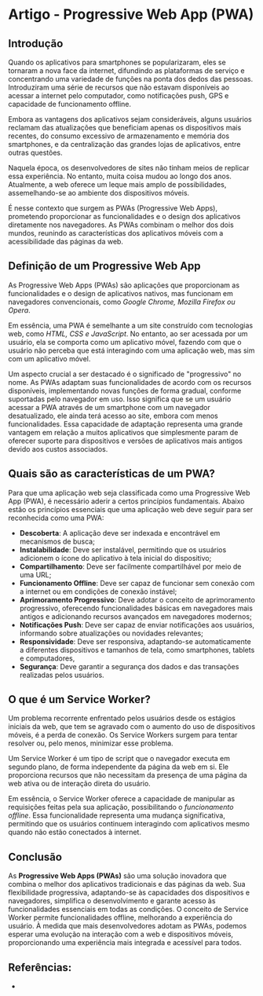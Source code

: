 # Artigo - Progressive Web App (PWA)

## Introdução 
Quando os aplicativos para smartphones se popularizaram, eles se tornaram a nova face da internet, difundindo as plataformas de serviço e concentrando uma variedade de funções na ponta dos dedos das pessoas. Introduziram uma série de recursos que não estavam disponíveis ao acessar a internet pelo computador, como notificações push, GPS e capacidade de funcionamento offline.

Embora as vantagens dos aplicativos sejam consideráveis, alguns usuários reclamam das atualizações que beneficiam apenas os dispositivos mais recentes, do consumo excessivo de armazenamento e memória dos smartphones, e da centralização das grandes lojas de aplicativos, entre outras questões.

Naquela época, os desenvolvedores de sites não tinham meios de replicar essa experiência. No entanto, muita coisa mudou ao longo dos anos. Atualmente, a web oferece um leque mais amplo de possibilidades, assemelhando-se ao ambiente dos dispositivos móveis.

É nesse contexto que surgem as PWAs (Progressive Web Apps), prometendo proporcionar as funcionalidades e o design dos aplicativos diretamente nos navegadores. As PWAs combinam o melhor dos dois mundos, reunindo as características dos aplicativos móveis com a acessibilidade das páginas da web.

## Definição de um Progressive Web App 

As Progressive Web Apps (PWAs) são aplicações que proporcionam as funcionalidades e o design de aplicativos nativos, mas funcionam em navegadores convencionais, como *Google Chrome, Mozilla Firefox ou Opera*. 

Em essência, uma PWA é semelhante a um site construído com tecnologias web, como *HTML, CSS e JavaScript*. No entanto, ao ser acessada por um usuário, ela se comporta como um aplicativo móvel, fazendo com que o usuário não perceba que está interagindo com uma aplicação web, mas sim com um aplicativo móvel.

Um aspecto crucial a ser destacado é o significado de "progressivo" no nome. 
As PWAs adaptam suas funcionalidades de acordo com os recursos disponíveis, implementando novas funções de forma gradual, conforme suportadas pelo navegador em uso.
Isso significa que se um usuário acessar a PWA através de um smartphone com um navegador desatualizado, ele ainda terá acesso ao site, embora com menos funcionalidades. Essa capacidade de adaptação representa uma grande vantagem em relação a muitos aplicativos que simplesmente param de oferecer suporte para dispositivos e versões de aplicativos mais antigos devido aos custos associados.

## Quais são as características de um PWA?

Para que uma aplicação web seja classificada como uma Progressive Web App (PWA), é necessário aderir a certos princípios fundamentais. 
Abaixo estão os princípios essenciais que uma aplicação web deve seguir para ser reconhecida como uma PWA:

  * **Descoberta**: A aplicação deve ser indexada e encontrável em mecanismos de busca;
  * **Instalabilidade**: Deve ser instalável, permitindo que os usuários adicionem o ícone do aplicativo à tela inicial do dispositivo;
  * **Compartilhamento**: Deve ser facilmente compartilhável por meio de uma URL;
  * **Funcionamento Offline**: Deve ser capaz de funcionar sem conexão com a internet ou em condições de conexão instável;
  * **Aprimoramento Progressivo**: Deve adotar o conceito de aprimoramento progressivo, oferecendo funcionalidades básicas em navegadores mais antigos e adicionando recursos avançados em navegadores modernos;
  * **Notificações Push**: Deve ser capaz de enviar notificações aos usuários, informando sobre atualizações ou novidades relevantes;
  * **Responsividade**: Deve ser responsiva, adaptando-se automaticamente a diferentes dispositivos e tamanhos de tela, como smartphones, tablets e computadores,
  * **Segurança**: Deve garantir a segurança dos dados e das transações realizadas pelos usuários.

## O que é um Service Worker?

Um problema recorrente enfrentado pelos usuários desde os estágios iniciais da web, que tem se agravado com o aumento do uso de dispositivos móveis, é a perda de conexão. Os Service Workers surgem para tentar resolver ou, pelo menos, minimizar esse problema.

Um Service Worker é um tipo de script que o navegador executa em segundo plano, de forma independente da página da web em si. Ele proporciona recursos que não necessitam da presença de uma página da web ativa ou de interação direta do usuário.

Em essência, o Service Worker oferece a capacidade de manipular as requisições feitas pela sua aplicação, possibilitando o *funcionamento offline*. Essa funcionalidade representa uma mudança significativa, permitindo que os usuários continuem interagindo com aplicativos mesmo quando não estão conectados à internet.

## Conclusão

As **Progressive Web Apps (PWAs)** são uma solução inovadora que combina o melhor dos aplicativos tradicionais e das páginas da web. Sua flexibilidade progressiva, adaptando-se às capacidades dos dispositivos e navegadores, simplifica o desenvolvimento e garante acesso às funcionalidades essenciais em todas as condições. 
O conceito de Service Worker permite funcionalidades offline, melhorando a experiência do usuário. À medida que mais desenvolvedores adotam as PWAs, podemos esperar uma evolução na interação com a web e dispositivos móveis, proporcionando uma experiência mais integrada e acessível para todos.


## Referências: 

  *




 

